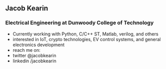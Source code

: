 ## Jacob Kearin
### Electrical Engineering at Dunwoody College of Technology
- Currently working with Python, C/C++ ST, Matlab, verilog, and others
- interested in IoT, crypto technologies, EV control systems, and general electronics development
- reach me on:
- twitter @jacobkearin
- linkedin /jacobkearin

<!---
jacobkearin/jacobkearin is a ✨ special ✨ repository because its `README.md` (this file) appears on your GitHub profile.
You can click the Preview link to take a look at your changes.
--->
